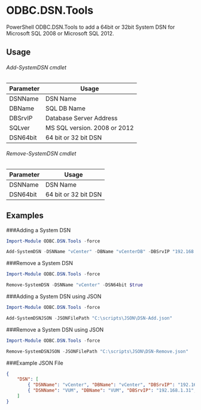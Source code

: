ODBC.DSN.Tools
==============

PowerShell ODBC.DSN.Tools to add a 64bit or 32bit System DSN for Microsoft SQL 2008 or Microsoft SQL 2012. 

Usage
--------

###### Add-SystemDSN cmdlet 

| Parameter   | Usage                        | 
| ----------- | ---------------------------- | 
| DSNName     | DSN Name                     |
| DBName      | SQL DB Name                  |
| DBSrvIP     | Database Server Address      |
| SQLver      | MS SQL version. 2008 or 2012 |
| DSN64bit    | 64 bit or 32 bit DSN         |

###### Remove-SystemDSN cmdlet 

| Parameter   | Usage                        | 
| ----------- | ---------------------------- | 
| DSNName     | DSN Name                     |
| DSN64bit    | 64 bit or 32 bit DSN         |


Examples
--------

###Adding a System DSN
```powershell
Import-Module ODBC.DSN.Tools -force

Add-SystemDSN -DSNName "vCenter" -DBName "vCenterDB" -DBSrvIP "192.168.1.21" -SQLver 2012 -DSN64bit $true
```
###Remove a System DSN
```powershell
Import-Module ODBC.DSN.Tools -force

Remove-SystemDSN -DSNName "vCenter" -DSN64bit $true
```

###Adding a System DSN using JSON
```powershell
Import-Module ODBC.DSN.Tools -force

Add-SystemDSNJSON -JSONFilePath "C:\scripts\JSON\DSN-Add.json"
```
###Remove a System DSN using JSON
```powershell
Import-Module ODBC.DSN.Tools -force

Remove-SystemDSNJSON -JSONFilePath "C:\scripts\JSON\DSN-Remove.json"
```
###Example JSON File
```JSON
{
	"DSN": [
		{ "DSNName": "vCenter", "DBName": "vCenter", "DBSrvIP": "192.168.1.31", "SQLver": "2012", "DSN64bit": true },
		{ "DSNName": "VUM", "DBName": "VUM", "DBSrvIP": "192.168.1.31", "SQLver": "2012", "DSN64bit": false }
	]
}
```
